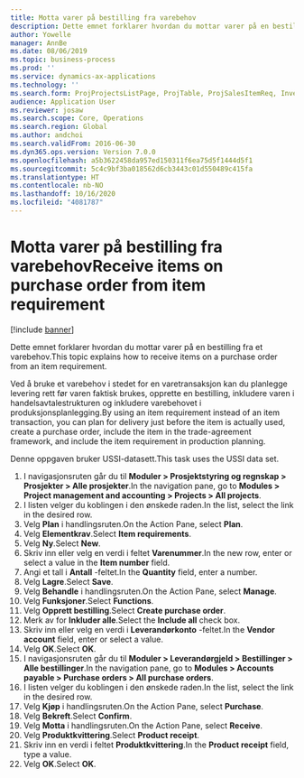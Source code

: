 ```yaml
---
title: Motta varer på bestilling fra varebehov
description: Dette emnet forklarer hvordan du mottar varer på en bestilling fra et varebehov.
author: Yowelle
manager: AnnBe
ms.date: 08/06/2019
ms.topic: business-process
ms.prod: ''
ms.service: dynamics-ax-applications
ms.technology: ''
ms.search.form: ProjProjectsListPage, ProjTable, ProjSalesItemReq, InventItemIdLookupSimple, PurchCreateFromSalesOrder, VendAccountItemLookup, PurchTable, PurchEditLines
audience: Application User
ms.reviewer: josaw
ms.search.scope: Core, Operations
ms.search.region: Global
ms.author: andchoi
ms.search.validFrom: 2016-06-30
ms.dyn365.ops.version: Version 7.0.0
ms.openlocfilehash: a5b3622458da957ed150311f6ea75d5f1444d5f1
ms.sourcegitcommit: 5c4c9bf3ba018562d6cb3443c01d550489c415fa
ms.translationtype: HT
ms.contentlocale: nb-NO
ms.lasthandoff: 10/16/2020
ms.locfileid: "4081787"
---
```

# <a name="receive-items-on-purchase-order-from-item-requirement"></a><span data-ttu-id="099f5-103">Motta varer på bestilling fra varebehov</span><span class="sxs-lookup"><span data-stu-id="099f5-103">Receive items on purchase order from item requirement</span></span>

[!include [banner](../../includes/banner.md)]

<span data-ttu-id="099f5-104">Dette emnet forklarer hvordan du mottar varer på en bestilling fra et varebehov.</span><span class="sxs-lookup"><span data-stu-id="099f5-104">This topic explains how to receive items on a purchase order from an item requirement.</span></span>

<span data-ttu-id="099f5-105">Ved å bruke et varebehov i stedet for en varetransaksjon kan du planlegge levering rett før varen faktisk brukes, opprette en bestilling, inkludere varen i handelsavtalestrukturen og inkludere varebehovet i produksjonsplanlegging.</span><span class="sxs-lookup"><span data-stu-id="099f5-105">By using an item requirement instead of an item transaction, you can plan for delivery just before the item is actually used, create a purchase order, include the item in the trade-agreement framework, and include the item requirement in production planning.</span></span> 

<span data-ttu-id="099f5-106">Denne oppgaven bruker USSI-datasett.</span><span class="sxs-lookup"><span data-stu-id="099f5-106">This task uses the USSI data set.</span></span>

1. <span data-ttu-id="099f5-107">I navigasjonsruten går du til **Moduler > Prosjektstyring og regnskap > Prosjekter > Alle prosjekter**.</span><span class="sxs-lookup"><span data-stu-id="099f5-107">In the navigation pane, go to **Modules > Project management and accounting > Projects > All projects**.</span></span>
2. <span data-ttu-id="099f5-108">I listen velger du koblingen i den ønskede raden.</span><span class="sxs-lookup"><span data-stu-id="099f5-108">In the list, select the link in the desired row.</span></span>
3. <span data-ttu-id="099f5-109">Velg **Plan** i handlingsruten.</span><span class="sxs-lookup"><span data-stu-id="099f5-109">On the Action Pane, select **Plan**.</span></span>
4. <span data-ttu-id="099f5-110">Velg **Elementkrav**.</span><span class="sxs-lookup"><span data-stu-id="099f5-110">Select **Item requirements**.</span></span>
5. <span data-ttu-id="099f5-111">Velg **Ny**.</span><span class="sxs-lookup"><span data-stu-id="099f5-111">Select **New**.</span></span>
6. <span data-ttu-id="099f5-112">Skriv inn eller velg en verdi i feltet **Varenummer**.</span><span class="sxs-lookup"><span data-stu-id="099f5-112">In the new row, enter or select a value in the **Item number** field.</span></span>
7. <span data-ttu-id="099f5-113">Angi et tall i **Antall** -feltet.</span><span class="sxs-lookup"><span data-stu-id="099f5-113">In the **Quantity** field, enter a number.</span></span>
8. <span data-ttu-id="099f5-114">Velg **Lagre**.</span><span class="sxs-lookup"><span data-stu-id="099f5-114">Select **Save**.</span></span>
9. <span data-ttu-id="099f5-115">Velg **Behandle** i handlingsruten.</span><span class="sxs-lookup"><span data-stu-id="099f5-115">On the Action Pane, select **Manage**.</span></span>
10. <span data-ttu-id="099f5-116">Velg **Funksjoner**.</span><span class="sxs-lookup"><span data-stu-id="099f5-116">Select **Functions**.</span></span>
11. <span data-ttu-id="099f5-117">Velg **Opprett bestilling**.</span><span class="sxs-lookup"><span data-stu-id="099f5-117">Select **Create purchase order**.</span></span>
12. <span data-ttu-id="099f5-118">Merk av for **Inkluder alle**.</span><span class="sxs-lookup"><span data-stu-id="099f5-118">Select the **Include all** check box.</span></span>
13. <span data-ttu-id="099f5-119">Skriv inn eller velg en verdi i **Leverandørkonto** -feltet.</span><span class="sxs-lookup"><span data-stu-id="099f5-119">In the **Vendor account** field, enter or select a value.</span></span>
14. <span data-ttu-id="099f5-120">Velg **OK**.</span><span class="sxs-lookup"><span data-stu-id="099f5-120">Select **OK**.</span></span>
15. <span data-ttu-id="099f5-121">I navigasjonsruten går du til **Moduler > Leverandørgjeld > Bestillinger > Alle bestillinger**.</span><span class="sxs-lookup"><span data-stu-id="099f5-121">In the navigation pane, go to **Modules > Accounts payable > Purchase orders > All purchase orders**.</span></span>
16. <span data-ttu-id="099f5-122">I listen velger du koblingen i den ønskede raden.</span><span class="sxs-lookup"><span data-stu-id="099f5-122">In the list, select the link in the desired row.</span></span>
17. <span data-ttu-id="099f5-123">Velg **Kjøp** i handlingsruten.</span><span class="sxs-lookup"><span data-stu-id="099f5-123">On the Action Pane, select **Purchase**.</span></span>
18. <span data-ttu-id="099f5-124">Velg **Bekreft**.</span><span class="sxs-lookup"><span data-stu-id="099f5-124">Select **Confirm**.</span></span>
19. <span data-ttu-id="099f5-125">Velg **Motta** i handlingsruten.</span><span class="sxs-lookup"><span data-stu-id="099f5-125">On the Action Pane, select **Receive**.</span></span>
20. <span data-ttu-id="099f5-126">Velg **Produktkvittering**.</span><span class="sxs-lookup"><span data-stu-id="099f5-126">Select **Product receipt**.</span></span>
21. <span data-ttu-id="099f5-127">Skriv inn en verdi i feltet **Produktkvittering**.</span><span class="sxs-lookup"><span data-stu-id="099f5-127">In the **Product receipt** field, type a value.</span></span>
22. <span data-ttu-id="099f5-128">Velg **OK**.</span><span class="sxs-lookup"><span data-stu-id="099f5-128">Select **OK**.</span></span>

